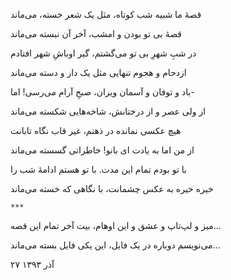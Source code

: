 <!-- 
.. title: قصه
.. slug: gheseh
.. date: 2015-11-30 21:51:51 UTC
.. tags: غزل
.. category: 
.. link: 
.. description: 
.. type: text
-->

قصهٔ ما شبیه شب کوتاه، مثل یک شعر خسته، می‌ماند

قصهٔ بی تو بودن و امشب، آخر آن نبسته می‌ماند

در شبِ شهرِ بی تو می‌گشتم، گیر اوباشِ شهر افتادم

ازدحام و هجوم تنهایی مثل یک دار و دسته می‌ماند

باد و توفان و آسمان ویران، صبحِ آرام می‌رسی! اما-

از ولی عصر و از درختانش، شاخه‌هایی شکسته می‌ماند

هیچ عکسی نمانده در ذهنم، غیر قاب نگاه تابانت

از من اما به یادت ای بانو! خاطراتی گسسته می‌ماند

با تو بودم تمام این مدت. با تو هستم ادامهٔ شب را

خیره خیره به عکس چشمانت، با نگاهی که خسته می‌ماند

`***`

میز و لپ‌تاپ و عشق و این اوهام، بیت آخر تمام این قصه...

می‌نویسم دوباره در یک فایل، این یکی فایل بسته می‌ماند...

۲۷ آذر ۱۳۹۳
